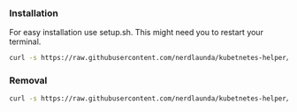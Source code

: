 ### Installation
For easy installation use setup.sh.
This might need you to restart your terminal.
```bash
curl -s https://raw.githubusercontent.com/nerdlaunda/kubetnetes-helper/main/install.sh | bash 
```



### Removal
```bash
curl -s https://raw.githubusercontent.com/nerdlaunda/kubetnetes-helper/main/uninstall.sh | bash 
```
